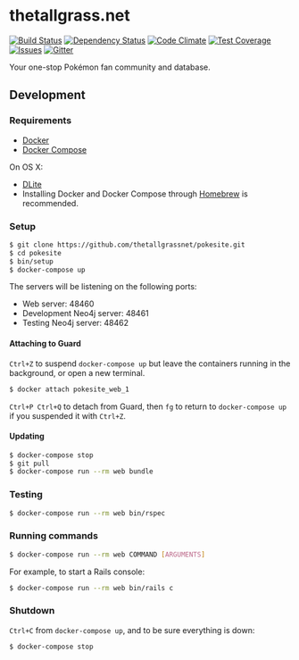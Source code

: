 # thetallgrass.net

[![Build Status](http://img.shields.io/travis/thetallgrassnet/pokesite.svg?style=flat)](https://travis-ci.org/thetallgrassnet/pokesite)
[![Dependency Status](http://img.shields.io/gemnasium/thetallgrassnet/pokesite.svg?style=flat)](https://gemnasium.com/thetallgrassnet/pokesite)
[![Code Climate](http://img.shields.io/codeclimate/github/thetallgrassnet/pokesite.svg?style=flat)](https://codeclimate.com/github/thetallgrassnet/pokesite)
[![Test Coverage](http://img.shields.io/codeclimate/coverage/github/thetallgrassnet/pokesite.svg?style=flat)](https://codeclimate.com/github/thetallgrassnet/pokesite)
[![Issues](https://img.shields.io/github/issues/thetallgrassnet/pokesite.svg?style=flat)](https://github.com/thetallgrassnet/pokesite/issues)
[![Gitter](https://img.shields.io/badge/gitter-join%20chat-brightgreen.svg?style=flat)](https://gitter.im/thetallgrassnet/pokesite?utm_source=badge&utm_medium=badge&utm_campaign=pr-badge)

Your one-stop Pokémon fan community and database.

## Development

### Requirements

 * [Docker](https://www.docker.com/)
 * [Docker Compose](https://docs.docker.com/compose/)

On OS X:

 * [DLite](https://github.com/nlf/dlite)
 * Installing Docker and Docker Compose through [Homebrew](http://brew.sh/) is
   recommended.

### Setup

```bash
$ git clone https://github.com/thetallgrassnet/pokesite.git
$ cd pokesite
$ bin/setup
$ docker-compose up
```

The servers will be listening on the following ports:

 * Web server: 48460
 * Development Neo4j server: 48461
 * Testing Neo4j server: 48462

#### Attaching to Guard

`Ctrl+Z` to suspend `docker-compose up` but leave the containers running in the
background, or open a new terminal.

```bash
$ docker attach pokesite_web_1
```

`Ctrl+P Ctrl+Q` to detach from Guard, then `fg` to return to `docker-compose up`
if you suspended it with `Ctrl+Z`.

#### Updating

```bash
$ docker-compose stop
$ git pull
$ docker-compose run --rm web bundle
```

### Testing

```bash
$ docker-compose run --rm web bin/rspec
```

### Running commands

```bash
$ docker-compose run --rm web COMMAND [ARGUMENTS]
```

For example, to start a Rails console:

```bash
$ docker-compose run --rm web bin/rails c
```

### Shutdown

`Ctrl+C` from `docker-compose up`, and to be sure everything is down:

```bash
$ docker-compose stop
```
